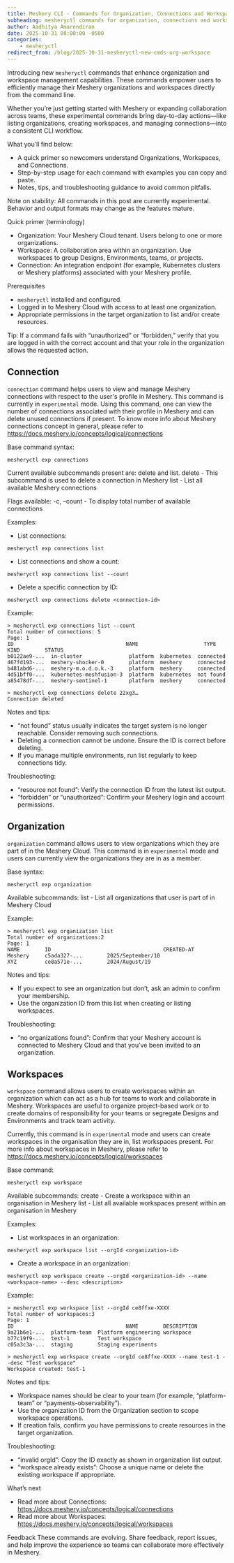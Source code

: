 ```yaml
---
title: Meshery CLI - Commands for Organization, Connections and Workspace Management
subheading: mesheryctl commands for organization, connections and workspace
author: Aadhitya Amarendiran
date: 2025-10-31 08:00:00 -0500
categories:
    - mesheryctl
redirect_from: /blog/2025-10-31-mesheryctl-new-cmds-org-workspace
---
```


Introducing new `mesheryctl` commands that enhance organization and workspace management capabilities. These commands empower users to efficiently manage their Meshery organizations and workspaces directly from the command line.

Whether you’re just getting started with Meshery or expanding collaboration across teams, these experimental commands bring day-to-day actions—like listing organizations, creating workspaces, and managing connections—into a consistent CLI workflow.

What you’ll find below:
- A quick primer so newcomers understand Organizations, Workspaces, and Connections.
- Step-by-step usage for each command with examples you can copy and paste.
- Notes, tips, and troubleshooting guidance to avoid common pitfalls.

Note on stability: All commands in this post are currently experimental. Behavior and output formats may change as the features mature.

Quick primer (terminology)
- Organization: Your Meshery Cloud tenant. Users belong to one or more organizations.
- Workspace: A collaboration area within an organization. Use workspaces to group Designs, Environments, teams, or projects.
- Connection: An integration endpoint (for example, Kubernetes clusters or Meshery platforms) associated with your Meshery profile.

Prerequisites
- `mesheryctl` installed and configured.
- Logged in to Meshery Cloud with access to at least one organization.
- Appropriate permissions in the target organization to list and/or create resources.

Tip: If a command fails with “unauthorized” or “forbidden,” verify that you are logged in with the correct account and that your role in the organization allows the requested action.

## Connection

`connection` command helps users to view and manage Meshery connections with respect to the user's profile in Meshery. This command is currently in `experimental` mode. Using this command, one can view the number of connections associated with their profile in Meshery and can delete unused connections if present. To know more info about Meshery connections concept in general, please refer to https://docs.meshery.io/concepts/logical/connections 

Base command syntax:
```
mesheryctl exp connections
```

Current available subcommands present are: delete and list.
delete - This subcommand is used to delete a connection in Meshery
list - List all available Meshery connections

Flags available: 
-c, –count - To display total number of available connections 

Examples:
- List connections:
```
mesheryctl exp connections list
```

- List connections and show a count:
```
mesheryctl exp connections list --count
```

- Delete a specific connection by ID:
```
mesheryctl exp connections delete <connection-id>
```

Example:
```
> mesheryctl exp connections list --count
Total number of connections: 5
Page: 1
ID                                    NAME                     TYPE      KIND        STATUS
b0122ae9-...  in-cluster               platform  kubernetes  connected
467fd193-...  meshery-shocker-0        platform  meshery     connected
b481abd6-...  meshery-m.o.d.o.k.-3     platform  meshery     connected
4d51bff0-...  kubernetes-meshfusion-3  platform  kubernetes  not found
a85478df-...  meshery-sentinel-1       platform  meshery     connected
```

```
> mesheryctl exp connections delete 22xg3…
Connection deleted
```

Notes and tips:
- “not found” status usually indicates the target system is no longer reachable. Consider removing such connections.
- Deleting a connection cannot be undone. Ensure the ID is correct before deleting.
- If you manage multiple environments, run list regularly to keep connections tidy.

Troubleshooting:
- “resource not found”: Verify the connection ID from the latest list output.
- “forbidden” or “unauthorized”: Confirm your Meshery login and account permissions.

## Organization

`organization` command allows users to view organizations which they are part of in the Meshery Cloud. This command is in `experimental` mode and users can currently view the organizations they are in as a member.

Base syntax:
```
mesheryctl exp organization
```

Available subcommands:
list - List all organizations that user is part of in Meshery Cloud

Example:
```
> mesheryctl exp organization list
Total number of organizations:2
Page: 1
NAME     	ID                                    CREATED-AT
Meshery  	c5ada327-...  		2025/September/10
XYZ 		ce8a571e-...  		2024/August/19
```

Notes and tips:
- If you expect to see an organization but don’t, ask an admin to confirm your membership.
- Use the organization ID from this list when creating or listing workspaces.

Troubleshooting:
- “no organizations found”: Confirm that your Meshery account is connected to Meshery Cloud and that you’ve been invited to an organization.

## Workspaces

`workspace` command allows users to create workspaces within an organization which can act as a hub for teams to work and collaborate in Meshery. Workspaces are useful to organize project-based work or to create domains of responsibility for your teams or segregate Designs and Environments and track team activity. 

Currently, this command is in `experimental` mode and users can create workspaces in the organisation they are in, list workspaces present. For more info about workspaces in Meshery, please refer to https://docs.meshery.io/concepts/logical/workspaces 

Base command:
```
mesheryctl exp workspace
```

Available subcommands:
create - Create a workspace within an organisation in Meshery
list - List all available workspaces present within an organisation in Meshery

Examples:
- List workspaces in an organization:
```
mesheryctl exp workspace list --orgId <organization-id>
```

- Create a workspace in an organization:
```
mesheryctl exp workspace create --orgId <organization-id> --name <workspace-name> --desc <description>
```

Example:
```
> mesheryctl exp workspace list --orgId ce8ffxe-XXXX
Total number of workspaces:3
Page: 1
ID                                    NAME        DESCRIPTION
9a21b6e1-...  platform-team  Platform engineering workspace
b77c19f9-...  test-1         Test workspace
c05a3c3a-...  staging        Staging experiments
```

```
> mesheryctl exp workspace create --orgId ce8ffxe-XXXX --name test-1 --desc "Test workspace"
Workspace created: test-1
```

Notes and tips:
- Workspace names should be clear to your team (for example, “platform-team” or “payments-observability”).
- Use the organization ID from the Organization section to scope workspace operations.
- If creation fails, confirm you have permissions to create resources in the target organization.

Troubleshooting:
- “invalid orgId”: Copy the ID exactly as shown in organization list output.
- “workspace already exists”: Choose a unique name or delete the existing workspace if appropriate.

What’s next
- Read more about Connections: https://docs.meshery.io/concepts/logical/connections
- Read more about Workspaces: https://docs.meshery.io/concepts/logical/workspaces

Feedback
These commands are evolving. Share feedback, report issues, and help improve the experience so teams can collaborate more effectively in Meshery.
